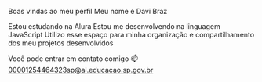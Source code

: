 Boas vindas ao meu perfil 
Meu nome é Davi Braz

Estou estudando na Alura
Estou me desenvolvendo na linguagem JavaScript
Utilizo esse espaço para minha organização e compartilhamento dos meu projetos desenvolvidos

Você pode entrar em contato comigo 📫
00001254464323sp@al.educacao.sp.gov.br
